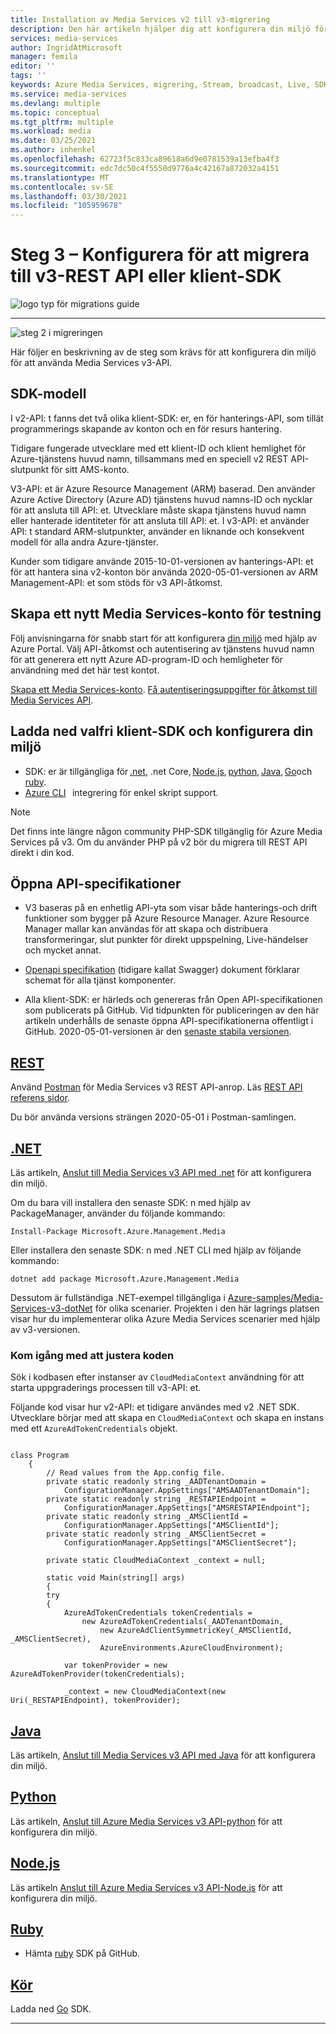 ```yaml
---
title: Installation av Media Services v2 till v3-migrering
description: Den här artikeln hjälper dig att konfigurera din miljö för migrering från Azure Media Services v2 till v3.
services: media-services
author: IngridAtMicrosoft
manager: femila
editor: ''
tags: ''
keywords: Azure Media Services, migrering, Stream, broadcast, Live, SDK
ms.service: media-services
ms.devlang: multiple
ms.topic: conceptual
ms.tgt_pltfrm: multiple
ms.workload: media
ms.date: 03/25/2021
ms.author: inhenkel
ms.openlocfilehash: 62723f5c833ca89618a6d9e0781539a13efba4f3
ms.sourcegitcommit: edc7dc50c4f5550d9776a4c42167a872032a4151
ms.translationtype: MT
ms.contentlocale: sv-SE
ms.lasthandoff: 03/30/2021
ms.locfileid: "105959678"
---
```

# <a name="step-3---set-up-to-migrate-to-the-v3-rest-api-or-client-sdk"></a>Steg 3 – Konfigurera för att migrera till v3-REST API eller klient-SDK

![logo typ för migrations guide](./media/migration-guide/azure-media-services-logo-migration-guide.svg)

<hr color="#5ea0ef" size="10">

![steg 2 i migreringen](./media/migration-guide/steps-3.svg)

Här följer en beskrivning av de steg som krävs för att konfigurera din miljö för att använda Media Services v3-API.

## <a name="sdk-model"></a>SDK-modell

I v2-API: t fanns det två olika klient-SDK: er, en för hanterings-API, som tillät programmerings skapande av konton och en för resurs hantering.

Tidigare fungerade utvecklare med ett klient-ID och klient hemlighet för Azure-tjänstens huvud namn, tillsammans med en speciell v2 REST API-slutpunkt för sitt AMS-konto.

V3-API: et är Azure Resource Management (ARM) baserad. Den använder Azure Active Directory (Azure AD) tjänstens huvud namns-ID och nycklar för att ansluta till API: et. Utvecklare måste skapa tjänstens huvud namn eller hanterade identiteter för att ansluta till API: et. I v3-API: et använder API: t standard ARM-slutpunkter, använder en liknande och konsekvent modell för alla andra Azure-tjänster.

Kunder som tidigare använde 2015-10-01-versionen av hanterings-API: et för att hantera sina v2-konton bör använda 2020-05-01-versionen av ARM Management-API: et som stöds för v3 API-åtkomst.

## <a name="create-a-new-media-services-account-for-testing"></a>Skapa ett nytt Media Services-konto för testning

Följ anvisningarna för snabb start för att konfigurera [din miljö](how-to-set-azure-subscription.md?tabs=portal) med hjälp av Azure Portal. Välj API-åtkomst och autentisering av tjänstens huvud namn för att generera ett nytt Azure AD-program-ID och hemligheter för användning med det här test kontot.

[Skapa ett Media Services-konto](account-create-how-to.md?tabs=portal).
[Få autentiseringsuppgifter för åtkomst till Media Services API](access-api-howto.md?tabs=portal).

## <a name="download-client-sdk-of-your-choice-and-set-up-your-environment"></a>Ladda ned valfri klient-SDK och konfigurera din miljö

- SDK: er är tillgängliga för [.net](/dotnet/api/overview/azure/mediaservices/management), .net Core, [Node.js](/javascript/api/overview/azure/mediaservices/management), [python](/python/api/overview/azure/mediaservices/management), [Java](/java/api/overview/azure/mediaservices/management), [Go](https://godoc.org/github.com/Azure/azure-sdk-for-go/services/mediaservices/mgmt/2018-07-01/media)och [ruby](https://github.com/Azure/azure-sdk-for-ruby/blob/master/README.md).
- [Azure CLI](/cli/azure/ams)   integrering för enkel skript support.

> [!NOTE]
> Det finns inte längre någon community PHP-SDK tillgänglig för Azure Media Services på v3. Om du använder PHP på v2 bör du migrera till REST API direkt i din kod.

## <a name="open-api-specifications"></a>Öppna API-specifikationer

- V3 baseras på en enhetlig API-yta som visar både hanterings-och drift funktioner som bygger på Azure Resource Manager. Azure Resource Manager mallar kan användas för att skapa och distribuera transformeringar, slut punkter för direkt uppspelning, Live-händelser och mycket annat.

- [Openapi specifikation](https://github.com/Azure/azure-rest-api-specs/tree/master/specification/mediaservices/resource-manager/Microsoft.Media/stable/2020-05-01) (tidigare kallat Swagger) dokument förklarar schemat för alla tjänst komponenter.

- Alla klient-SDK: er härleds och genereras från Open API-specifikationen som publicerats på GitHub. Vid tidpunkten för publiceringen av den här artikeln underhålls de senaste öppna API-specifikationerna offentligt i GitHub. 2020-05-01-versionen är den [senaste stabila versionen](https://github.com/Azure/azure-rest-api-specs/tree/master/specification/mediaservices/resource-manager/Microsoft.Media/stable/2020-05-01).

## <a name="rest"></a>[REST](#tab/rest)

Använd [Postman](./media-rest-apis-with-postman.md) för Media Services v3 REST API-anrop.
Läs [REST API referens sidor](/rest/api/media/).

Du bör använda versions strängen 2020-05-01 i Postman-samlingen.

## <a name="net"></a>[.NET](#tab/net)

Läs artikeln, [Anslut till Media Services v3 API med .net](configure-connect-dotnet-howto.md) för att konfigurera din miljö.

Om du bara vill installera den senaste SDK: n med hjälp av PackageManager, använder du följande kommando:

```Install-Package Microsoft.Azure.Management.Media```

Eller installera den senaste SDK: n med .NET CLI med hjälp av följande kommando:

```dotnet add package Microsoft.Azure.Management.Media```

Dessutom är fullständiga .NET-exempel tillgängliga i [Azure-samples/Media-Services-v3-dotNet](https://github.com/Azure-Samples/media-services-v3-dotnet) för olika scenarier. Projekten i den här lagrings platsen visar hur du implementerar olika Azure Media Services scenarier med hjälp av v3-versionen.

### <a name="get-started-adjusting-your-code"></a>Kom igång med att justera koden

Sök i kodbasen efter instanser av `CloudMediaContext` användning för att starta uppgraderings processen till v3-API: et.

Följande kod visar hur v2-API: et tidigare användes med v2 .NET SDK. Utvecklare börjar med att skapa en `CloudMediaContext` och skapa en instans med ett `AzureAdTokenCredentials` objekt.

```dotnet

class Program
    {
        // Read values from the App.config file.
        private static readonly string _AADTenantDomain =
            ConfigurationManager.AppSettings["AMSAADTenantDomain"];
        private static readonly string _RESTAPIEndpoint =
            ConfigurationManager.AppSettings["AMSRESTAPIEndpoint"];
        private static readonly string _AMSClientId =
            ConfigurationManager.AppSettings["AMSClientId"];
        private static readonly string _AMSClientSecret =
            ConfigurationManager.AppSettings["AMSClientSecret"];

        private static CloudMediaContext _context = null;

        static void Main(string[] args)
        {
        try
        {
            AzureAdTokenCredentials tokenCredentials = 
                new AzureAdTokenCredentials(_AADTenantDomain,
                    new AzureAdClientSymmetricKey(_AMSClientId, _AMSClientSecret),
                    AzureEnvironments.AzureCloudEnvironment);

            var tokenProvider = new AzureAdTokenProvider(tokenCredentials);

            _context = new CloudMediaContext(new Uri(_RESTAPIEndpoint), tokenProvider);

```

## <a name="java"></a>[Java](#tab/java)

Läs artikeln, [Anslut till Media Services v3 API med Java](configure-connect-java-howto.md) för att konfigurera din miljö.

## <a name="python"></a>[Python](#tab/python)

Läs artikeln, [Anslut till Azure Media Services v3 API-python](configure-connect-python-howto.md) för att konfigurera din miljö.

## <a name="nodejs"></a>[Node.js](#tab/nodejs)

Läs artikeln [Anslut till Azure Media Services v3 API-Node.js](configure-connect-nodejs-howto.md) för att konfigurera din miljö.

## <a name="ruby"></a>[Ruby](#tab/ruby)

- Hämta [ruby](https://github.com/Azure/azure-sdk-for-ruby/blob/master/README.md) SDK på GitHub.

## <a name="go"></a>[Kör](#tab/go)

Ladda ned [Go](https://godoc.org/github.com/Azure/azure-sdk-for-go/services/mediaservices/mgmt/2018-07-01/media) SDK.

---
